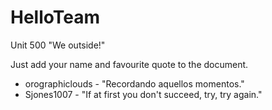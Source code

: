 # HelloTeam

Unit 500
"We outside!"

Just add your name and favourite quote to the document.

- orographiclouds - "Recordando aquellos momentos."
- Sjones1007 - "If at first you don't succeed, try, try again."
